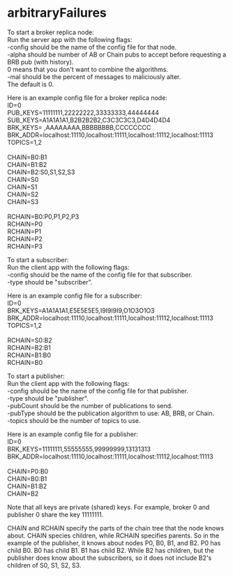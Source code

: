 # arbitraryFailures

To start a broker replica node:<br/>
Run the server app with the following flags:<br/>
-config should be the name of the config file for that node.<br/>
-alpha should be number of AB or Chain pubs to accept before requesting a BRB pub (with history).<br/>
 0 means that you don't want to combine the algorithms.<br/>
-mal should be the percent of messages to maliciously alter.<br/>
 The default is 0.<br/>

Here is an example config file for a broker replica node:<br/>
ID=0<br/>
PUB_KEYS=11111111,22222222,33333333,44444444<br/>
SUB_KEYS=A1A1A1A1,B2B2B2B2,C3C3C3C3,D4D4D4D4<br/>
BRK_KEYS=        ,AAAAAAAA,BBBBBBBB,CCCCCCCC<br/>
BRK_ADDR=localhost:11110,localhost:11111,localhost:11112,localhost:11113<br/>
TOPICS=1,2<br/>
<br/>
CHAIN=B0:B1<br/>
CHAIN=B1:B2<br/>
CHAIN=B2:S0,S1,S2,S3<br/>
CHAIN=S0<br/>
CHAIN=S1<br/>
CHAIN=S2<br/>
CHAIN=S3<br/>
<br/>
RCHAIN=B0:P0,P1,P2,P3<br/>
RCHAIN=P0<br/>
RCHAIN=P1<br/>
RCHAIN=P2<br/>
RCHAIN=P3<br/>

To start a subscriber:<br/>
Run the client app with the following flags:<br/>
-config should be the name of the config file for that subscriber. <br/>
-type should be "subscriber".<br/>

Here is an example config file for a subscriber:<br/>
ID=0<br/>
BRK_KEYS=A1A1A1A1,E5E5E5E5,I9I9I9I9,O1O3O1O3<br/>
BRK_ADDR=localhost:11110,localhost:11111,localhost:11112,localhost:11113<br/>
TOPICS=1,2<br/>
<br/>
RCHAIN=S0:B2<br/>
RCHAIN=B2:B1<br/>
RCHAIN=B1:B0<br/>
RCHAIN=B0<br/>

To start a publisher:<br/>
Run the client app with the following flags:<br/>
-config should be the name of the config file for that publisher.<br/>
-type should be "publisher".<br/>
-pubCount should be the number of publications to send.<br/>
-pubType should be the publication algorithm to use: AB, BRB, or Chain.<br/>
-topics should be the number of topics to use.<br/>

Here is an example config file for a publisher:<br/>
ID=0<br/>
BRK_KEYS=11111111,55555555,99999999,13131313<br/>
BRK_ADDR=localhost:11110,localhost:11111,localhost:11112,localhost:11113<br/>
<br/>
CHAIN=P0:B0<br/>
CHAIN=B0:B1<br/>
CHAIN=B1:B2<br/>
CHAIN=B2<br/>

Note that all keys are private (shared) keys. For example, broker 0 and publisher 0 share the key 11111111.<br/>

CHAIN and RCHAIN specify the parts of the chain tree that the node knows about. CHAIN species children, while
RCHAIN specifies parents. So in the example of the publisher, 
it knows about nodes P0, B0, B1, and B2. P0 has child B0. B0 has child B1. B1 has child B2. While B2 has children, 
but the publisher does know about the subscribers, so it does not include B2's children of S0, S1, S2, S3.
